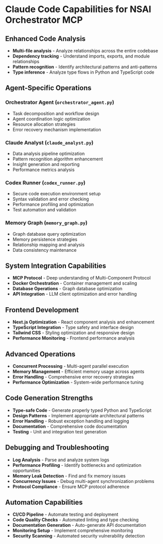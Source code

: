# Claude Code Capabilities for NSAI Orchestrator MCP

## Enhanced Code Analysis
- **Multi-file analysis** - Analyze relationships across the entire codebase
- **Dependency tracking** - Understand imports, exports, and module relationships
- **Pattern recognition** - Identify architectural patterns and anti-patterns
- **Type inference** - Analyze type flows in Python and TypeScript code

## Agent-Specific Operations

### Orchestrator Agent (`orchestrator_agent.py`)
- Task decomposition and workflow design
- Agent coordination logic optimization
- Resource allocation strategies
- Error recovery mechanism implementation

### Claude Analyst (`claude_analyst.py`)
- Data analysis pipeline optimization
- Pattern recognition algorithm enhancement
- Insight generation and reporting
- Performance metrics analysis

### Codex Runner (`codex_runner.py`)
- Secure code execution environment setup
- Syntax validation and error checking
- Performance profiling and optimization
- Test automation and validation

### Memory Graph (`memory_graph.py`)
- Graph database query optimization
- Memory persistence strategies
- Relationship mapping and analysis
- Data consistency maintenance

## System Integration Capabilities
- **MCP Protocol** - Deep understanding of Multi-Component Protocol
- **Docker Orchestration** - Container management and scaling
- **Database Operations** - Graph database optimization
- **API Integration** - LLM client optimization and error handling

## Frontend Development
- **Next.js Optimization** - React component analysis and enhancement
- **TypeScript Integration** - Type safety and interface design
- **Tailwind CSS** - Styling optimization and responsive design
- **Performance Monitoring** - Frontend performance analysis

## Advanced Operations
- **Concurrent Processing** - Multi-agent parallel execution
- **Memory Management** - Efficient memory usage across agents
- **Error Handling** - Comprehensive error recovery strategies
- **Performance Optimization** - System-wide performance tuning

## Code Generation Strengths
- **Type-safe Code** - Generate properly typed Python and TypeScript
- **Design Patterns** - Implement appropriate architectural patterns
- **Error Handling** - Robust exception handling and logging
- **Documentation** - Comprehensive code documentation
- **Testing** - Unit and integration test generation

## Debugging and Troubleshooting
- **Log Analysis** - Parse and analyze system logs
- **Performance Profiling** - Identify bottlenecks and optimization opportunities
- **Memory Leak Detection** - Find and fix memory issues
- **Concurrency Issues** - Debug multi-agent synchronization problems
- **Protocol Compliance** - Ensure MCP protocol adherence

## Automation Capabilities
- **CI/CD Pipeline** - Automate testing and deployment
- **Code Quality Checks** - Automated linting and type checking
- **Documentation Generation** - Auto-generate API documentation
- **Monitoring Setup** - Implement comprehensive monitoring
- **Security Scanning** - Automated security vulnerability detection